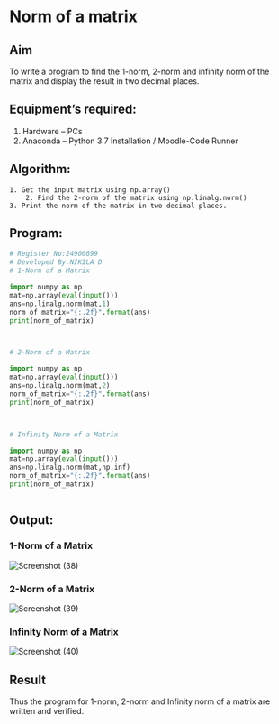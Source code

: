 # Norm of a matrix
## Aim
To write a program to find the 1-norm, 2-norm and infinity norm of the matrix and display the result in two decimal places.
## Equipment’s required:
1.	Hardware – PCs
2.	Anaconda – Python 3.7 Installation / Moodle-Code Runner
## Algorithm:
	1. Get the input matrix using np.array()   
        2. Find the 2-norm of the matrix using np.linalg.norm()
	3. Print the norm of the matrix in two decimal places.
## Program:
```Python
# Register No:24900699
# Developed By:NIKILA D
# 1-Norm of a Matrix

import numpy as np
mat=np.array(eval(input()))
ans=np.linalg.norm(mat,1)
norm_of_matrix="{:.2f}".format(ans)
print(norm_of_matrix)



# 2-Norm of a Matrix

import numpy as np
mat=np.array(eval(input()))
ans=np.linalg.norm(mat,2)
norm_of_matrix="{:.2f}".format(ans)
print(norm_of_matrix)



# Infinity Norm of a Matrix

import numpy as np
mat=np.array(eval(input()))
ans=np.linalg.norm(mat,np.inf)
norm_of_matrix="{:.2f}".format(ans)
print(norm_of_matrix)



```
## Output:
### 1-Norm of a Matrix

![Screenshot (38)](https://github.com/user-attachments/assets/9cce4c2c-9401-487d-87d2-fba8606015dc)

### 2-Norm of a Matrix

![Screenshot (39)](https://github.com/user-attachments/assets/3a467466-ca0d-4b86-b321-4c1ae137da80)

### Infinity Norm of a Matrix

![Screenshot (40)](https://github.com/user-attachments/assets/a214c935-4682-4d82-84cc-fddab369f3ae)

## Result
Thus the program for 1-norm, 2-norm and Infinity norm of a matrix are written and verified.
